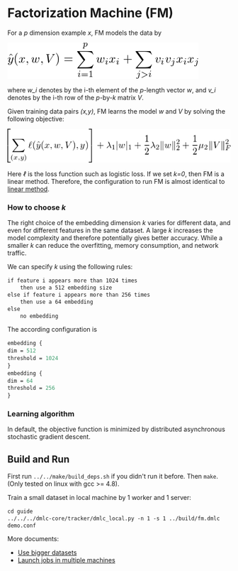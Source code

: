 # Factorization Machine (FM)

For a *p* dimension example *x*, FM models the data by

![hat_y](guide/hat_y.png)

where *w_i* denotes by the i-th element of the *p*-length vector *w*, and *v_i*
denotes by the i-th row of the *p*-by-*k* matrix *V*.

Given training data pairs *(x,y)*, FM learns the model
*w* and *V* by solving the following objective:

<!-- \left[\sum_{(x,y)} \ell(\hat y(x,w,V), y)\right] + \lambda_1 |w|_1 + \frac{1}{2} \lambda_2
\|w\|_2^2 + \frac{1}{2} \mu_2 \|V\|_F^2 -->

![obj](guide/obj.png)

Here *ℓ* is the loss function such as logistic loss. If we set *k=0*, then
FM is a linear method. Therefore, the configuration to run FM is almost identical to [linear method](../linear/guide).

### How to choose *k*

The right choice of the embedding dimension *k* varies for different data, and
even for different features in the same dataset. A large *k* increases the model
complexity and therefore potentially gives better accuracy. While a smaller *k*
can reduce the overfitting, memory consumption, and network traffic.

We can specify *k* using the following rules:

```
if feature i appears more than 1024 times
    then use a 512 embedding size
else if feature i appears more than 256 times
    then use a 64 embedding
else
    no embedding
```

The according configuration is

```proto
embedding {
dim = 512
threshold = 1024
}
embedding {
dim = 64
threshold = 256
}
```

### Learning algorithm

In default, the objective function is minimized by distributed asynchronous
stochastic gradient descent.

## Build and Run

First run `../../make/build_deps.sh` if you didn't run it before. Then
`make`. (Only tested on linux with gcc >= 4.8).

Train a small dataset in local machine by 1 worker and 1 server:

```
cd guide
../../../dmlc-core/tracker/dmlc_local.py -n 1 -s 1 ../build/fm.dmlc demo.conf
```

More documents:

- [Use bigger datasets](../guide/data.md)
- [Launch jobs in multiple machines](../guide/run.md)
